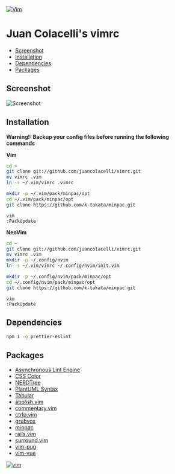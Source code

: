 [![Vim](https://www.vim.org/images/vim_editor.gif)](https://www.vim.org)

# Juan Colacelli's vimrc

- [Screenshot](#screenshot)
- [Installation](#installation)
- [Dependencies](#dependencies)
- [Packages](#packages)

## Screenshot

![Screenshot](https://i.imgur.com/qcdhmoX.png)

## Installation

**Warning!: Backup your config files before running the following commands**

**Vim**

```bash
cd ~
git clone git://github.com/juancolacelli/vimrc.git
mv vimrc .vim
ln -s ~/.vim/vimrc .vimrc

mkdir -p ~/.vim/pack/minpac/opt
cd ~/.vim/pack/minpac/opt
git clone https://github.com/k-takata/minpac.git
```

```viml
vim
:PackUpdate
```

**NeoVim**

```bash
cd ~
git clone git://github.com/juancolacelli/vimrc.git
mv vimrc .vim
mkdir -p ~/.config/nvim
ln -s ~/.vim/vimrc ~/.config/nvim/init.vim

mkdir -p ~/.config/nvim/pack/minpac/opt
cd ~/.config/nvim/pack/minpac/opt
git clone https://github.com/k-takata/minpac.git
```

```viml
vim
:PackUpdate
```

## Dependencies

```bash
npm i -g prettier-eslint
```

## Packages

- [Asynchronous Lint Engine](https://github.com/w0rp/ale)
- [CSS Color](https://github.com/ap/vim-css-color)
- [NERDTree](https://github.com/scrooloose/nerdtree)
- [PlantUML Syntax](https://github.com/aklt/plantuml-syntax)
- [Tabular](https://github.com/godlygeek/tabular)
- [abolish.vim](https://github.com/tpope/vim-abolish)
- [commentary.vim](https://github.com/tpope/vim-commentary)
- [ctrlp.vim](https://github.com/ctrlpvim/ctrlp)
- [grubvox](https://github.com/morhetz/gruvbox)
- [minpac](https://github.com/Shougok-takata/minpac)
- [rails.vim](https://github.com/tpope/rails.vim)
- [surround.vim](https://github.com/tpope/vim-surround)
- [vim-pug](https://github.com/digitaltoad/vim-pug)
- [vim-vue](https://github.com/posva/vim-vue)

[![vim](https://www.vim.org/images/vim_created.gif)](https://www.vim.org)
